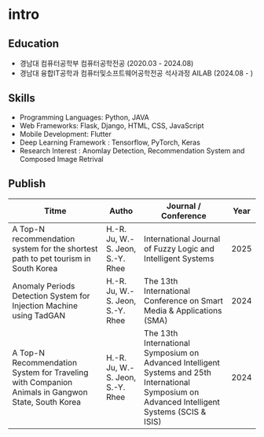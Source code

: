 # intro

Education
---------------------------------------------------------------------------------------------
- 경남대 컴퓨터공학부 컴퓨터공학전공 (2020.03 - 2024.08)
- 경남대 융합IT공학과 컴퓨터및소프트웨어공학전공 석사과정 AILAB (2024.08 - )

Skills
---------------------------------------------------------------------------------------------
- Programming Languages: Python, JAVA
- Web Frameworks: Flask, Django, HTML, CSS, JavaScript
- Mobile Development: Flutter
- Deep Learning Framework : Tensorflow, PyTorch, Keras
- Research Interest : Anomlay Detection, Recommendation System and Composed Image Retrival

Publish
---------------------------------------------------------------------------------------------
| Titme                                                                                         | Autho                      | Journal / Conference                              | Year        |
|-----------------------------------------------------------------------------------------------|----------------------------|---------------------------------------------------|-------------|
| A Top-N recommendation system for the shortest path to pet tourism in South Korea | H.-R. Ju, W.-S. Jeon, S.-Y. Rhee | International Journal of Fuzzy Logic and Intelligent Systems | 2025 |
| Anomaly Periods Detection System for Injection Machine using TadGAN | H.-R. Ju, W.-S. Jeon, S.-Y. Rhee | The 13th International Conference on Smart Media & Applications (SMA) | 2024 |
| A Top-N Recommendation System for Traveling with Companion Animals in Gangwon State, South Korea | H.-R. Ju, W.-S. Jeon, S.-Y. Rhee | The 13th International Symposium on Advanced Intelligent Systems and 25th International Symposium on Advanced Intelligent Systems (SCIS & ISIS) | 2024 |
